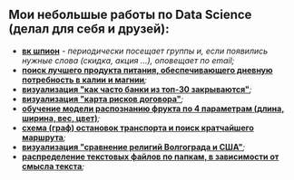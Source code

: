 ## Мои небольшые работы по Data Science (делал для себя и друзей):

* **[вк шпион](https://github.com/andreipit/ds_projects/blob/master/3_mini_google/mini_google.ipynb)** - *периодически посещает группы и, если появились нужные слова (скидка, акция ...), оповещает по email;*
* **[поиск лучшего продукта питания, обеспечивающего дневную потребность в калии и магнии](https://github.com/andreipit/ds_projects/blob/master/2_heart_diet/heart_diet.ipynb)***;*
* **[визуализация "как часто банки из топ-30 закрываются"](https://github.com/andreipit/ds_projects/blob/master/4_bank_rating/rating_manual.ipynb)***;*
* **[визуализация "карта рисков договора"](https://github.com/andreipit/ds_projects/blob/master/5_games_business_risk_map/risk_map.ipynb)***;*
* **[обучение модели распознанию фрукта по 4 параметрам (длина, ширина, вес, цвет)](https://github.com/andreipit/ds_projects/blob/master/6_fruits_sorting/basic/fruits_sorting_min.ipynb)***;*
* **[схема (граф) остановок транспорта и поиск кратчайшего маршрута](https://github.com/andreipit/ds_projects/blob/master/9_graph_friends_movies_metro/2_metrotram.ipynb)***;*
* **[визуализация "сравнение религий Волгограда и США"](https://www.kaggle.com/andrewpt/comparison-of-the-religions-of-russia-and-the-usa)***;*
* **[распределение текстовых файлов по папкам, в зависимости от смысла текста](https://github.com/andreipit/ds_projects/blob/master/8_texts_similarity_and_topic/kernel/4_put_documents_to_folders.ipynb)***;*
